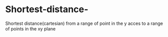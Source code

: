 # Shortest-distance-
Shortest distance(cartesian) from a range of point in the y acces to a range of points in the xy plane
